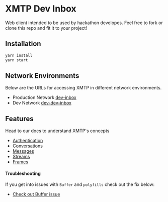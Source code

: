 # XMTP Dev Inbox

Web client intended to be used by hackathon developes. Feel free to fork or clone this repo and fit it to your project!

## Installation

```bash
yarn install
yarn start
```

## Network Environments

Below are the URLs for accessing XMTP in different network environments.

- Production Network [dev-inbox](https://dev-inbox.vercel.app/)
- Dev Network [dev-dev-inbox](https://dev-dev-inbox.vercel.app/)

## Features

Head to our docs to understand XMTP's concepts

- [Authentication](https://xmtp.org/docs/build/authentication?sdk=js)
- [Conversations](https://xmtp.org/docs/build/conversations?sdk=js)
- [Messages](https://xmtp.org/docs/build/messages/?sdk=js)
- [Streams](https://xmtp.org/docs/build/streams/?sdk=js)
- [Frames](https://xmtp.org/docs/build/frames)

#### Troubleshooting

If you get into issues with `Buffer` and `polyfills` check out the fix below:

- [Check out Buffer issue](https://github.com/xmtp/xmtp-js/issues/487)

